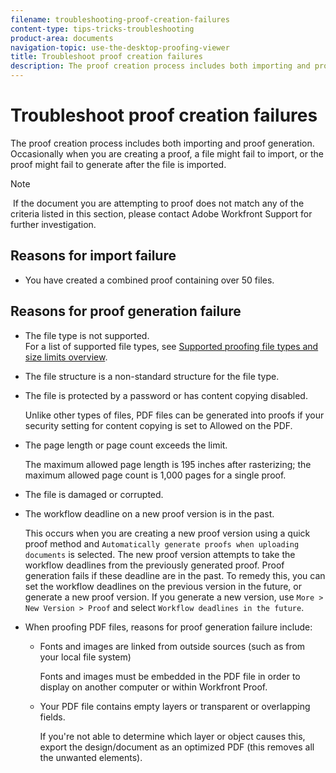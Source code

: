 ```yaml
---
filename: troubleshooting-proof-creation-failures
content-type: tips-tricks-troubleshooting
product-area: documents
navigation-topic: use-the-desktop-proofing-viewer
title: Troubleshoot proof creation failures
description: The proof creation process includes both importing and proof generation. Occasionally when you are creating a proof, a file might fail to import, or the proof might fail to generate after the file is imported.
---
```


# Troubleshoot proof creation failures

The proof creation process includes both importing and proof generation. Occasionally when you are creating a proof, a file might fail to import, or the proof might fail to generate after the file is imported.

>[!NOTE]
>
>&nbsp;If the document you are attempting to proof does not match any of the criteria listed in this section, please contact Adobe Workfront&nbsp;Support for further investigation.

## Reasons for import failure

* You have created a combined proof containing over 50 files.

## Reasons for proof generation failure

* The file type is not supported.  
  For a list of supported file types, see [Supported proofing file types and size limits overview](../../../review-and-approve-work/proofing/proofing-overview/supported-proofing-file-types.md).

* The file structure is a non-standard structure for the file type.
* The file is protected by a password or has content copying disabled.

  Unlike other types of files, PDF files can be generated into proofs if your security setting for content copying is set to Allowed on the PDF.

* The page length or page count exceeds the limit.

  The maximum allowed page length is 195 inches after rasterizing; the maximum allowed page count is 1,000 pages for a single proof.

* The file is damaged or corrupted.
* The workflow deadline on a new proof version is in the past.

  This occurs when you are creating a new proof version using a quick proof method and `Automatically generate proofs when uploading documents` is selected. The new proof version attempts to take the workflow deadlines from the previously generated proof. Proof generation fails if these deadline are in the past. To remedy this, you can set the workflow deadlines on the previous version in the future, or generate a new proof version. If you generate a new version, use  `More > New Version > Proof` and select `Workflow deadlines in the future`.

* When proofing PDF files, reasons for proof generation failure include:

  * Fonts and images are&nbsp;linked from outside sources (such as from your local file system)

    Fonts and images must be embedded in the PDF file in order to display on another computer&nbsp;or within Workfront Proof.
  
  * Your PDF file contains empty layers or transparent or overlapping fields.

    If you're not able to determine which layer or object causes this, export the design/document as an optimized PDF (this removes all the unwanted elements).

